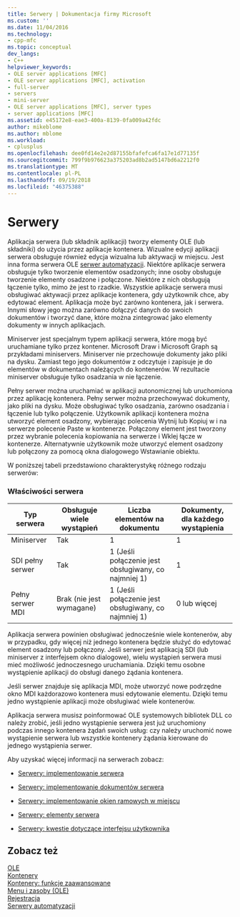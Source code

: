 ```yaml
---
title: Serwery | Dokumentacja firmy Microsoft
ms.custom: ''
ms.date: 11/04/2016
ms.technology:
- cpp-mfc
ms.topic: conceptual
dev_langs:
- C++
helpviewer_keywords:
- OLE server applications [MFC]
- OLE server applications [MFC], activation
- full-server
- servers
- mini-server
- OLE server applications [MFC], server types
- server applications [MFC]
ms.assetid: e45172e8-eae3-400a-8139-0fa009a42fdc
author: mikeblome
ms.author: mblome
ms.workload:
- cplusplus
ms.openlocfilehash: dee0fd14e2e2d87155bfafefca6fa17e1d77135f
ms.sourcegitcommit: 799f9b976623a375203ad8b2ad5147bd6a2212f0
ms.translationtype: MT
ms.contentlocale: pl-PL
ms.lasthandoff: 09/19/2018
ms.locfileid: "46375388"
---
```

# <a name="servers"></a>Serwery

Aplikacja serwera (lub składnik aplikacji) tworzy elementy OLE (lub składniki) do użycia przez aplikacje kontenera. Wizualne edycji aplikacji serwera obsługuje również edycja wizualna lub aktywacji w miejscu. Jest inna forma serwera OLE [serwer automatyzacji](../mfc/automation-servers.md). Niektóre aplikacje serwera obsługuje tylko tworzenie elementów osadzonych; inne osoby obsługuje tworzenie elementy osadzone i połączone. Niektóre z nich obsługują łączenie tylko, mimo że jest to rzadkie. Wszystkie aplikacje serwera musi obsługiwać aktywacji przez aplikacje kontenera, gdy użytkownik chce, aby edytować element. Aplikacja może być zarówno kontenera, jak i serwera. Innymi słowy jego można zarówno dołączyć danych do swoich dokumentów i tworzyć dane, które można zintegrować jako elementy dokumenty w innych aplikacjach.

Miniserver jest specjalnym typem aplikacji serwera, które mogą być uruchamiane tylko przez kontener. Microsoft Draw i Microsoft Graph są przykładami miniservers. Miniserver nie przechowuje dokumenty jako pliki na dysku. Zamiast tego jego dokumentów z odczytuje i zapisuje je do elementów w dokumentach należących do kontenerów. W rezultacie miniserver obsługuje tylko osadzania w nie łączenie.

Pełny serwer można uruchamiać w aplikacji autonomicznej lub uruchomiona przez aplikację kontenera. Pełny serwer można przechowywać dokumenty, jako pliki na dysku. Może obsługiwać tylko osadzania, zarówno osadzania i łączenie lub tylko połączenie. Użytkownik aplikacji kontenera można utworzyć element osadzony, wybierając polecenia Wytnij lub Kopiuj w i na serwerze polecenie Paste w kontenerze. Połączony element jest tworzony przez wybranie polecenia kopiowania na serwerze i Wklej łącze w kontenerze. Alternatywnie użytkownik może utworzyć element osadzony lub połączony za pomocą okna dialogowego Wstawianie obiektu.

W poniższej tabeli przedstawiono charakterystykę różnego rodzaju serwerów:

### <a name="server-characteristics"></a>Właściwości serwera

|Typ serwera|Obsługuje wiele wystąpień|Liczba elementów na dokumentu|Dokumenty, dla każdego wystąpienia|
|--------------------|---------------------------------|------------------------|----------------------------|
|Miniserver|Tak|1|1|
|SDI pełny serwer|Tak|1 (Jeśli połączenie jest obsługiwany, co najmniej 1)|1|
|Pełny serwer MDI|Brak (nie jest wymagane)|1 (Jeśli połączenie jest obsługiwany, co najmniej 1)|0 lub więcej|

Aplikacja serwera powinien obsługiwać jednocześnie wiele kontenerów, aby w przypadku, gdy więcej niż jednego kontenera będzie służyć do edytować element osadzony lub połączony. Jeśli serwer jest aplikacją SDI (lub miniserver z interfejsem okno dialogowe), wielu wystąpień serwera musi mieć możliwość jednoczesnego uruchamiania. Dzięki temu osobne wystąpienie aplikacji do obsługi danego żądania kontenera.

Jeśli serwer znajduje się aplikacja MDI, może utworzyć nowe podrzędne okno MDI każdorazowo kontenera musi edytowanie elementu. Dzięki temu jedno wystąpienie aplikacji może obsługiwać wiele kontenerów.

Aplikacja serwera musisz poinformować OLE systemowych bibliotek DLL co należy zrobić, jeśli jedno wystąpienie serwera jest już uruchomiony podczas innego kontenera żądań swoich usług: czy należy uruchomić nowe wystąpienie serwera lub wszystkie kontenery żądania kierowane do jednego wystąpienia serwer.

Aby uzyskać więcej informacji na serwerach zobacz:

- [Serwery: implementowanie serwera](../mfc/servers-implementing-a-server.md)

- [Serwery: implementowanie dokumentów serwera](../mfc/servers-implementing-server-documents.md)

- [Serwery: implementowanie okien ramowych w miejscu](../mfc/servers-implementing-in-place-frame-windows.md)

- [Serwery: elementy serwera](../mfc/servers-server-items.md)

- [Serwery: kwestie dotyczące interfejsu użytkownika](../mfc/servers-user-interface-issues.md)

## <a name="see-also"></a>Zobacz też

[OLE](../mfc/ole-in-mfc.md)<br/>
[Kontenery](../mfc/containers.md)<br/>
[Kontenery: funkcje zaawansowane](../mfc/containers-advanced-features.md)<br/>
[Menu i zasoby (OLE)](../mfc/menus-and-resources-ole.md)<br/>
[Rejestracja](../mfc/registration.md)<br/>
[Serwery automatyzacji](../mfc/automation-servers.md)


